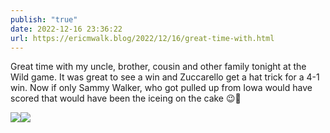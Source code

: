 ```yaml
---
publish: "true"
date: 2022-12-16 23:36:22
url: https://ericmwalk.blog/2022/12/16/great-time-with.html
---
```


Great time with my uncle, brother, cousin and other family tonight at the Wild game. It was great to see a win and Zuccarello get a hat trick for a 4-1 win. Now if only Sammy Walker, who got pulled up from Iowa would have scored that would have been the iceing on the cake 😉🏒


![](https://ericmwalk.blog/uploads/2022/4c468b1918.jpg)![](https://ericmwalk.blog/uploads/2022/ca4e12a881.jpg)